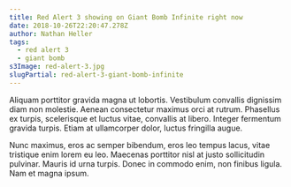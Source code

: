 ```yaml
---
title: Red Alert 3 showing on Giant Bomb Infinite right now
date: 2018-10-26T22:20:47.278Z
author: Nathan Heller
tags:
  - red alert 3
  - giant bomb
s3Image: red-alert-3.jpg
slugPartial: red-alert-3-giant-bomb-infinite
---
```

Aliquam porttitor gravida magna ut lobortis. Vestibulum convallis dignissim diam non molestie. Aenean consectetur maximus orci at rutrum. Phasellus ex turpis, scelerisque et luctus vitae, convallis at libero. Integer fermentum gravida turpis. Etiam at ullamcorper dolor, luctus fringilla augue.

Nunc maximus, eros ac semper bibendum, eros leo tempus lacus, vitae tristique enim lorem eu leo. Maecenas porttitor nisl at justo sollicitudin pulvinar. Mauris id urna turpis. Donec in commodo enim, non finibus ligula. Nam et magna ipsum.
